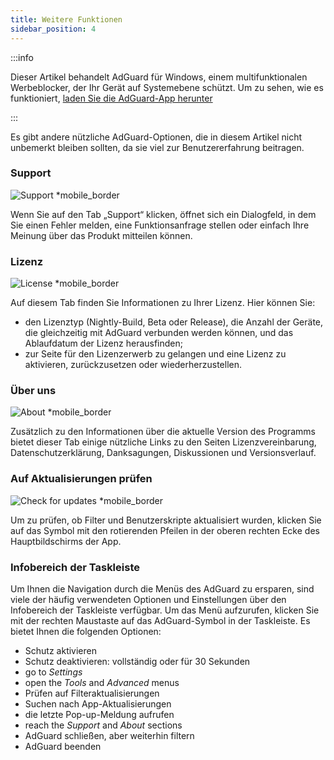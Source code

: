 ```yaml
---
title: Weitere Funktionen
sidebar_position: 4
---
```


:::info

Dieser Artikel behandelt AdGuard für Windows, einem multifunktionalen Werbeblocker, der Ihr Gerät auf Systemebene schützt. Um zu sehen, wie es funktioniert, [laden Sie die AdGuard-App herunter](https://agrd.io/download-kb-adblock)

:::

Es gibt andere nützliche AdGuard-Optionen, die in diesem Artikel nicht unbemerkt bleiben sollten, da sie viel zur Benutzererfahrung beitragen.

### Support

![Support \*mobile\_border](https://cdn.adtidy.org/content/kb/ad_blocker/windows/overview/support.png)

Wenn Sie auf den Tab „Support“ klicken, öffnet sich ein Dialogfeld, in dem Sie einen Fehler melden, eine Funktionsanfrage stellen oder einfach Ihre Meinung über das Produkt mitteilen können.

### Lizenz

![License \*mobile\_border](https://cdn.adtidy.org/content/kb/ad_blocker/windows/overview/license.png)

Auf diesem Tab finden Sie Informationen zu Ihrer Lizenz. Hier können Sie:

- den Lizenztyp (Nightly-Build, Beta oder Release), die Anzahl der Geräte, die gleichzeitig mit AdGuard verbunden werden können, und das Ablaufdatum der Lizenz herausfinden;
- zur Seite für den Lizenzerwerb zu gelangen und eine Lizenz zu aktivieren, zurückzusetzen oder wiederherzustellen.

### Über uns

![About \*mobile\_border](https://cdn.adtidy.org/content/kb/ad_blocker/windows/overview/about.png)

Zusätzlich zu den Informationen über die aktuelle Version des Programms bietet dieser Tab einige nützliche Links zu den Seiten Lizenzvereinbarung, Datenschutzerklärung, Danksagungen, Diskussionen und Versionsverlauf.

### Auf Aktualisierungen prüfen

![Check for updates \*mobile\_border](https://cdn.adtidy.org/content/kb/ad_blocker/windows/overview/check-updates.png)

Um zu prüfen, ob Filter und Benutzerskripte aktualisiert wurden, klicken Sie auf das Symbol mit den rotierenden Pfeilen in der oberen rechten Ecke des Hauptbildschirms der App.

### Infobereich der Taskleiste

Um Ihnen die Navigation durch die Menüs des AdGuard zu ersparen, sind viele der häufig verwendeten Optionen und Einstellungen über den Infobereich der Taskleiste verfügbar. Um das Menü aufzurufen, klicken Sie mit der rechten Maustaste auf das AdGuard-Symbol in der Taskleiste. Es bietet Ihnen die folgenden Optionen:

- Schutz aktivieren
- Schutz deaktivieren: vollständig oder für 30 Sekunden
- go to _Settings_
- open the _Tools_ and _Advanced_ menus
- Prüfen auf Filteraktualisierungen
- Suchen nach App-Aktualisierungen
- die letzte Pop-up-Meldung aufrufen
- reach the _Support_ and _About_ sections
- AdGuard schließen, aber weiterhin filtern
- AdGuard beenden
